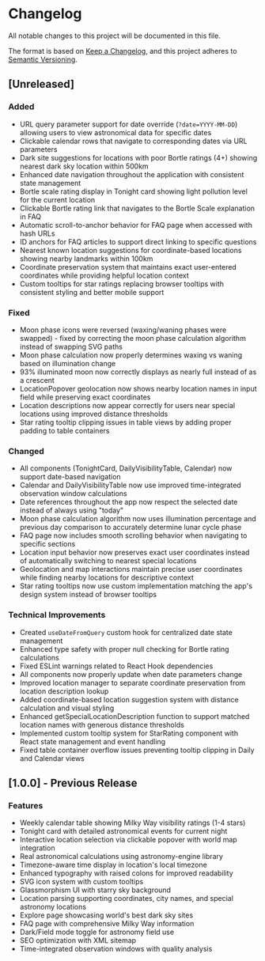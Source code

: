 # Changelog

All notable changes to this project will be documented in this file.

The format is based on [Keep a Changelog](https://keepachangelog.com/en/1.0.0/),
and this project adheres to [Semantic Versioning](https://semver.org/spec/v2.0.0.html).

## [Unreleased]

### Added
- URL query parameter support for date override (`?date=YYYY-MM-DD`) allowing users to view astronomical data for specific dates
- Clickable calendar rows that navigate to corresponding dates via URL parameters
- Dark site suggestions for locations with poor Bortle ratings (4+) showing nearest dark sky location within 500km
- Enhanced date navigation throughout the application with consistent state management
- Bortle scale rating display in Tonight card showing light pollution level for the current location
- Clickable Bortle rating link that navigates to the Bortle Scale explanation in FAQ
- Automatic scroll-to-anchor behavior for FAQ page when accessed with hash URLs
- ID anchors for FAQ articles to support direct linking to specific questions
- Nearest known location suggestions for coordinate-based locations showing nearby landmarks within 100km
- Coordinate preservation system that maintains exact user-entered coordinates while providing helpful location context
- Custom tooltips for star ratings replacing browser tooltips with consistent styling and better mobile support

### Fixed
- Moon phase icons were reversed (waxing/waning phases were swapped) - fixed by correcting the moon phase calculation algorithm instead of swapping SVG paths
- Moon phase calculation now properly determines waxing vs waning based on illumination change
- 93% illuminated moon now correctly displays as nearly full instead of as a crescent
- LocationPopover geolocation now shows nearby location names in input field while preserving exact coordinates
- Location descriptions now appear correctly for users near special locations using improved distance thresholds
- Star rating tooltip clipping issues in table views by adding proper padding to table containers

### Changed
- All components (TonightCard, DailyVisibilityTable, Calendar) now support date-based navigation
- Calendar and DailyVisibilityTable now use improved time-integrated observation window calculations
- Date references throughout the app now respect the selected date instead of always using "today"
- Moon phase calculation algorithm now uses illumination percentage and previous day comparison to accurately determine lunar cycle phase
- FAQ page now includes smooth scrolling behavior when navigating to specific sections
- Location input behavior now preserves exact user coordinates instead of automatically switching to nearest special locations
- Geolocation and map interactions maintain precise user coordinates while finding nearby locations for descriptive context
- Star rating tooltips now use custom implementation matching the app's design system instead of browser tooltips

### Technical Improvements
- Created `useDateFromQuery` custom hook for centralized date state management
- Enhanced type safety with proper null checking for Bortle rating calculations
- Fixed ESLint warnings related to React Hook dependencies
- All components now properly update when date parameters change
- Improved location manager to separate coordinate preservation from location description lookup
- Added coordinate-based location suggestion system with distance calculation and visual styling
- Enhanced getSpecialLocationDescription function to support matched location names with generous distance thresholds
- Implemented custom tooltip system for StarRating component with React state management and event handling
- Fixed table container overflow issues preventing tooltip clipping in Daily and Calendar views

## [1.0.0] - Previous Release

### Features
- Weekly calendar table showing Milky Way visibility ratings (1-4 stars)
- Tonight card with detailed astronomical events for current night
- Interactive location selection via clickable popover with world map integration
- Real astronomical calculations using astronomy-engine library
- Timezone-aware time display in location's local timezone
- Enhanced typography with raised colons for improved readability
- SVG icon system with custom tooltips
- Glassmorphism UI with starry sky background
- Location parsing supporting coordinates, city names, and special astronomy locations
- Explore page showcasing world's best dark sky sites
- FAQ page with comprehensive Milky Way information
- Dark/Field mode toggle for astronomy field use
- SEO optimization with XML sitemap
- Time-integrated observation windows with quality analysis